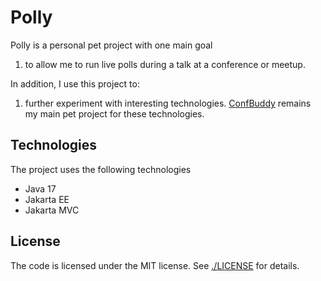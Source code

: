 # Polly

Polly is a personal pet project with one main goal

1. to allow me to run live polls during a talk at a conference or meetup.

In addition, I use this project to:

1. further experiment with interesting technologies.
[ConfBuddy](https://github.com/mthmulders/confbuddy) remains my main pet project for these technologies.

## Technologies

The project uses the following technologies
- Java 17
- Jakarta EE
- Jakarta MVC

## License

The code is licensed under the MIT license.
See [./LICENSE](LICENSE) for details.
